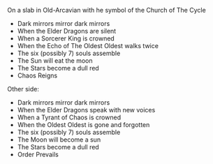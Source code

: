 On a slab in Old-Arcavian with he symbol of the Church of The Cycle
- Dark mirrors mirror dark mirrors
- When the Elder Dragons are silent
- When a Sorcerer King is crowned
- When the Echo of The Oldest Oldest walks twice
- The six (possibly 7) souls assemble
- The Sun will eat the moon
- The Stars become a dull red
- Chaos Reigns

Other side:
- Dark mirrors mirror dark mirrors
- When the Elder Dragons speak with new voices
- When a Tyrant of Chaos is crowned
- When the Oldest Oldest is gone and forgotten
- The six (possibly 7) souls assemble
- The Moon will become a sun
- The Stars become a dull red
- Order Prevails